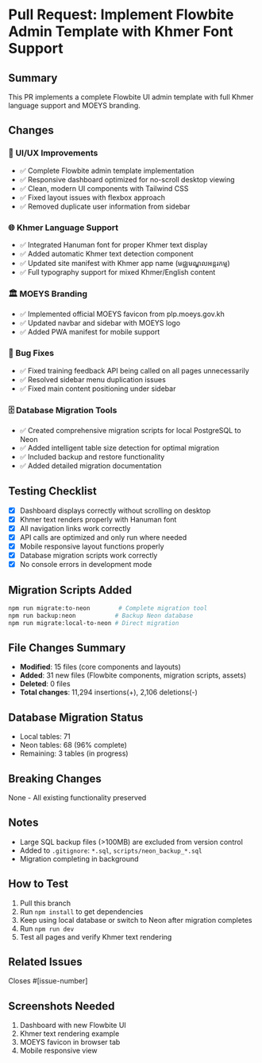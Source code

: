 # Pull Request: Implement Flowbite Admin Template with Khmer Font Support

## Summary

This PR implements a complete Flowbite UI admin template with full Khmer language support and MOEYS branding.

## Changes

### 🎨 UI/UX Improvements
- ✅ Complete Flowbite admin template implementation
- ✅ Responsive dashboard optimized for no-scroll desktop viewing  
- ✅ Clean, modern UI components with Tailwind CSS
- ✅ Fixed layout issues with flexbox approach
- ✅ Removed duplicate user information from sidebar

### 🌐 Khmer Language Support
- ✅ Integrated Hanuman font for proper Khmer text display
- ✅ Added automatic Khmer text detection component
- ✅ Updated site manifest with Khmer app name (មជ្ឈមណ្ឌលអន្តរកម្ម)
- ✅ Full typography support for mixed Khmer/English content

### 🏛️ MOEYS Branding
- ✅ Implemented official MOEYS favicon from plp.moeys.gov.kh
- ✅ Updated navbar and sidebar with MOEYS logo
- ✅ Added PWA manifest for mobile support

### 🐛 Bug Fixes
- ✅ Fixed training feedback API being called on all pages unnecessarily
- ✅ Resolved sidebar menu duplication issues
- ✅ Fixed main content positioning under sidebar

### 🗄️ Database Migration Tools
- ✅ Created comprehensive migration scripts for local PostgreSQL to Neon
- ✅ Added intelligent table size detection for optimal migration
- ✅ Included backup and restore functionality
- ✅ Added detailed migration documentation

## Testing Checklist
- [x] Dashboard displays correctly without scrolling on desktop
- [x] Khmer text renders properly with Hanuman font
- [x] All navigation links work correctly
- [x] API calls are optimized and only run where needed
- [x] Mobile responsive layout functions properly
- [x] Database migration scripts work correctly
- [x] No console errors in development mode

## Migration Scripts Added
```bash
npm run migrate:to-neon        # Complete migration tool
npm run backup:neon           # Backup Neon database  
npm run migrate:local-to-neon # Direct migration
```

## File Changes Summary
- **Modified**: 15 files (core components and layouts)
- **Added**: 31 new files (Flowbite components, migration scripts, assets)
- **Deleted**: 0 files
- **Total changes**: 11,294 insertions(+), 2,106 deletions(-)

## Database Migration Status
- Local tables: 71
- Neon tables: 68 (96% complete)
- Remaining: 3 tables (in progress)

## Breaking Changes
None - All existing functionality preserved

## Notes
- Large SQL backup files (>100MB) are excluded from version control
- Added to `.gitignore`: `*.sql`, `scripts/neon_backup_*.sql`
- Migration completing in background

## How to Test
1. Pull this branch
2. Run `npm install` to get dependencies
3. Keep using local database or switch to Neon after migration completes
4. Run `npm run dev`
5. Test all pages and verify Khmer text rendering

## Related Issues
Closes #[issue-number]

## Screenshots Needed
1. Dashboard with new Flowbite UI
2. Khmer text rendering example
3. MOEYS favicon in browser tab
4. Mobile responsive view